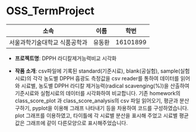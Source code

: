 # OSS_TermProject

| 소속 | 이름| 학번| 
| -----| -----| -----| 
| 서울과학기술대학교 식품공학과| 유동환| 16101899| 

* **프로젝트명**: DPPH 라디칼제거능력비교 시각화

* **작품 소개**: csv파일에 기록된 standard(기준시료), blank(공실험), sample(실험시료)의 각각 농도별 DPPH 흡광도 측정값을
csv reader를 통하여 데이터를 읽어와 시료별, 농도별 DPPH 라디칼 제거능력(radical scavenging(%))을 산출하여 기준시료와 실험시료의 데이터를 시각화하여 비교합니다.
기존 homework의 class_score_plot 과 class_score_analysis의 csv 파일 읽어오기, 평균과 분산 구하기, pyplot을 이용해 그래프 나타내기 등을 차용하여
코드를 구성하였습니다.
plot 그래프를 이용하였고, 타이틀에 각 시료별 분산을 표시해 주었고 시료별 평균값은 그래프에 같이 다른모양으로 표시해주었습니다.

